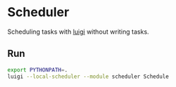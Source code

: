 # Scheduler

Scheduling tasks with [luigi](https://luigi.readthedocs.io/en/stable/index.html) without writing tasks.

## Run
```bash
export PYTHONPATH=.
luigi --local-scheduler --module scheduler Schedule
```
